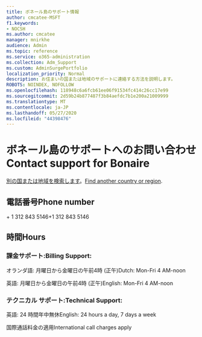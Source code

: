 ```yaml
---
title: ボネール島のサポート情報
author: cmcatee-MSFT
f1.keywords:
- NOCSH
ms.author: cmcatee
manager: mnirkhe
audience: Admin
ms.topic: reference
ms.service: o365-administration
ms.collection: Adm_Support
ms.custom: AdminSurgePortfolio
localization_priority: Normal
description: お住まいの国または地域のサポートに連絡する方法を説明します。
ROBOTS: NOINDEX, NOFOLLOW
ms.openlocfilehash: 118948c6a6fcb61ee06f91534fc414c26cc17e99
ms.sourcegitcommit: 2d59b24b877487f3b84aefdc7b1e200a21009999
ms.translationtype: MT
ms.contentlocale: ja-JP
ms.lasthandoff: 05/27/2020
ms.locfileid: "44398476"
---
```

# <a name="contact-support-for-bonaire"></a><span data-ttu-id="5fb46-103">ボネール島のサポートへのお問い合わせ</span><span class="sxs-lookup"><span data-stu-id="5fb46-103">Contact support for Bonaire</span></span>

<span data-ttu-id="5fb46-104">[別の国または地域を検索します](../contact-support-for-business-products.md)。</span><span class="sxs-lookup"><span data-stu-id="5fb46-104">[Find another country or region](../contact-support-for-business-products.md).</span></span>

## <a name="phone-number"></a><span data-ttu-id="5fb46-105">電話番号</span><span class="sxs-lookup"><span data-stu-id="5fb46-105">Phone number</span></span>
<span data-ttu-id="5fb46-106">+ 1 312 843 5146</span><span class="sxs-lookup"><span data-stu-id="5fb46-106">+1 312 843 5146</span></span>

## <a name="hours"></a><span data-ttu-id="5fb46-107">時間</span><span class="sxs-lookup"><span data-stu-id="5fb46-107">Hours</span></span>
### <a name="billing-support"></a><span data-ttu-id="5fb46-108">課金サポート:</span><span class="sxs-lookup"><span data-stu-id="5fb46-108">Billing Support:</span></span>

<span data-ttu-id="5fb46-109">オランダ語: 月曜日から金曜日の午前4時 (正午)</span><span class="sxs-lookup"><span data-stu-id="5fb46-109">Dutch: Mon-Fri 4 AM-noon</span></span>

<span data-ttu-id="5fb46-110">英語: 月曜日から金曜日の午前4時 (正午)</span><span class="sxs-lookup"><span data-stu-id="5fb46-110">English: Mon-Fri 4 AM-noon</span></span>

### <a name="technical-support"></a><span data-ttu-id="5fb46-111">テクニカル サポート:</span><span class="sxs-lookup"><span data-stu-id="5fb46-111">Technical Support:</span></span>

<span data-ttu-id="5fb46-112">英語: 24 時間年中無休</span><span class="sxs-lookup"><span data-stu-id="5fb46-112">English: 24 hours a day, 7 days a week</span></span>

<span data-ttu-id="5fb46-113">国際通話料金の適用</span><span class="sxs-lookup"><span data-stu-id="5fb46-113">International call charges apply</span></span>
